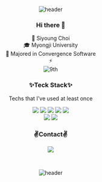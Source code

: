

<!--
**siyoung08/siyoung08** is a ✨ _special_ ✨ repository because its `README.md` (this file) appears on your GitHub profile.

Here are some ideas to get you started:

- 🔭 I’m currently working on ...
- 🌱 I’m currently learning ...
- 👯 I’m looking to collaborate on ...
- 🤔 I’m looking for help with ...
- 💬 Ask me about ...
- 📫 How to reach me: ...
- 😄 Pronouns: ...
- ⚡ Fun fact: ...
-->
<div align="center">
  
![header](https://capsule-render.vercel.app/api?type=wave&color=auto&height=200&section=header&text=%20&fontSize=40&animation=twinkling)

### Hi there 👋
🌱 Siyoung Choi <br>
  🎓 Myongji University<br>
🥇 Majored in Convergence Software<br>
⚡<br>
  ![9th](https://likelion-badge.herokuapp.com/api/likelion_shield_badge?style=flat)
 
### ✨Teck Stack✨<br>
Techs that I've used at least once<br>

<img src="https://img.shields.io/badge/Java-007396?style=flat-square&logo=Java&logoColor=white"/></a>
<img src="https://img.shields.io/badge/Html-E34F26?style=flat-square&logo=Html5&logoColor=white"/></a>
<img src="https://img.shields.io/badge/Css-1572B6?style=flat-square&logo=CSS3&logoColor=white"></img></a>
<img src="https://img.shields.io/badge/JavaScript-F7DF1E?style=flat-square&logo=JavaScript&logoColor=white"></img></a>
<img src="https://img.shields.io/badge/MySQL-4479A1?style=flat-square&logo=MySQL&logoColor=white"></img></a>
<br>
<img src="https://img.shields.io/badge/Django-092E20?style=flat-square&logo=Django&logoColor=white"></img></a>
<img src="https://img.shields.io/badge/Python-3766AB?style=flat-square&logo=Python&logoColor=white"></img></a>

### ✌️Contact✌️
<a href="mailto:happycloudy0308@gmail.com"> <img src="https://img.shields.io/badge/Gmail-d14836?style=flat-square&logo=Gmail&logoColor=white&link=mailto:happycloudy0308@gmail.com" style="height : auto; margin-left : 10px; margin-right : 10px;"/> </a>

<br>

![header](https://capsule-render.vercel.app/api?type=wave&color=auto&height=200&section=footer&text=%20&fontSize=90r)

</div>
